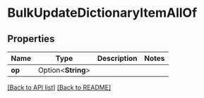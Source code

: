 # BulkUpdateDictionaryItemAllOf

## Properties

Name | Type | Description | Notes
------------ | ------------- | ------------- | -------------
**op** | Option<**String**> |  | 

[[Back to API list]](../README.md#documentation-for-api-endpoints) [[Back to README]](../README.md)


